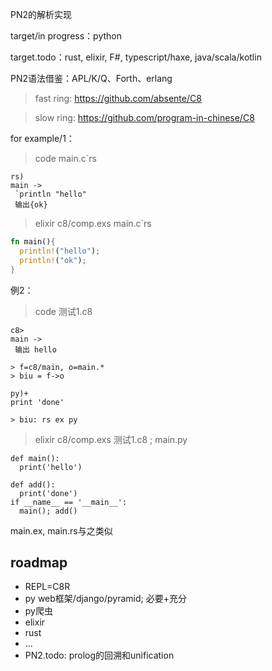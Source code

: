 

PN2的解析实现

target/in progress：python

target.todo：rust, elixir, F#, typescript/haxe, java/scala/kotlin

PN2语法借鉴：APL/K/Q、Forth、erlang

>fast ring: https://github.com/absente/C8

>slow ring: https://github.com/program-in-chinese/C8

for example/1：
>code main.c`rs
```
rs)
main ->
 `println "hello"
 输出{ok}
```
>elixir c8/comp.exs main.c`rs
```rust
fn main(){
  println!("hello");
  println!("ok");
}
```

例2：
>code 测试1.c8
```
c8>
main ->
 输出 hello

> f=c8/main, o=main.*
> biu = f->o

py)+
print 'done'

> biu: rs ex py
```
>elixir c8/comp.exs 测试1.c8 ; main.py
```
def main():
  print('hello')

def add():
  print('done')
if __name__ == '__main__':
  main(); add()
```
main.ex, main.rs与之类似


roadmap
-------
 - REPL=C8R
 - py web框架/django/pyramid; 必要+充分
 - py爬虫
 - elixir
 - rust
 - ...
 - PN2.todo: prolog的回溯和unification
